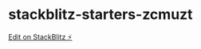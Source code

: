 # stackblitz-starters-zcmuzt

[Edit on StackBlitz ⚡️](https://stackblitz.com/edit/stackblitz-starters-zcmuzt)